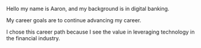 Hello my name is Aaron, and my background is in digital banking. 

My career goals are to continue advancing my career. 

I chose this career path because I see the value in leveraging technology in the financial industry.
